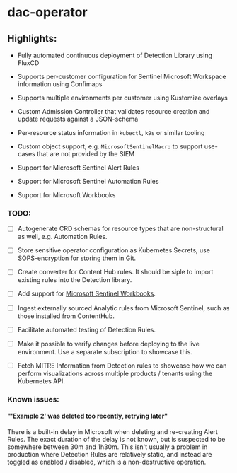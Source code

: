 # dac-operator

## Highlights:

- Fully automated continuous deployment of Detection Library using FluxCD

- Supports per-customer configuration for Sentinel Microsoft Workspace information using Confimaps

- Supports multiple environments per customer using Kustomize overlays

- Custom Admission Controller that validates resource creation and update requests against a JSON-schema

- Per-resource status information in `kubectl`, `k9s` or similar tooling

- Custom object support, e.g. `MicrosoftSentinelMacro` to support use-cases that are not provided by the SIEM

- Support for Microsoft Sentinel Alert Rules

- Support for Microsoft Sentinel Automation Rules

- Support for Microsoft Workbooks

### TODO:

- [ ] Autogenerate CRD schemas for resource types that are non-structural as well, e.g. Automation Rules.

- [ ] Store sensitive operator configuration as Kubernetes Secrets, use SOPS-encryption for storing them in Git.

- [ ] Create converter for Content Hub rules. It should be siple to import existing rules into the Detection library.

- [ ] Add support for [Microsoft Sentinel Workbooks](https://learn.microsoft.com/en-us/azure/sentinel/monitor-your-data).

- [ ] Ingest externally sourced Analytic rules from Microsoft Sentinel, such as those installed from ContentHub.

- [ ] Facilitate automated testing of Detection Rules.

- [ ] Make it possible to verify changes before deploying to the live environment. Use a separate subscription to showcase this.

- [ ] Fetch MITRE Information from Detection rules to showcase how we can perform visualizations across multiple products / tenants using the Kubernetes API.

### Known issues:

#### "'Example 2' was deleted too recently, retrying later"

There is a built-in delay in Microsoft when deleting and re-creating Alert Rules. The exact duration of the delay is not known, but is suspected to be somewhere between 30m and 1h30m. This isn't usually a problem in production where Detection Rules are relatively static, and instead are toggled as enabled / disabled, which is a non-destructive operation.
